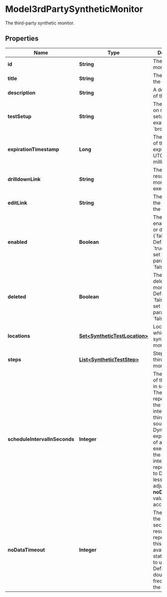 

# Model3rdPartySyntheticMonitor

The third-party synthetic monitor.

## Properties

| Name | Type | Description | Notes |
|------------ | ------------- | ------------- | -------------|
|**id** | **String** | The ID of the monitor. |  |
|**title** | **String** | The name of the monitor. |  |
|**description** | **String** | A description of the monitor. |  [optional] |
|**testSetup** | **String** | The information on monitor setup, for example &#x60;browser&#x60;. |  [optional] |
|**expirationTimestamp** | **Long** | The timestamp of the monitor expiration, in UTC milliseconds. |  [optional] |
|**drilldownLink** | **String** | The URL to the results of monitor execution. |  [optional] |
|**editLink** | **String** | The URL to edit the monitor in the original UI. |  [optional] |
|**enabled** | **Boolean** | The monitor is enabled (&#x60;true&#x60;) or disabled (&#x60;false&#x60;). Default is &#x60;true&#x60;.   If &#x60;true&#x60;, set the **deleted** parameter to &#x60;false&#x60;. |  [optional] |
|**deleted** | **Boolean** | The flag of the deleted monitor. Default is &#x60;false&#x60;.    If &#x60;true&#x60;, set the **enabled** parameter to &#x60;false&#x60;. |  [optional] |
|**locations** | [**Set&lt;SyntheticTestLocation&gt;**](SyntheticTestLocation.md) | Locations from which the synthetic monitor runs. |  |
|**steps** | [**List&lt;SyntheticTestStep&gt;**](SyntheticTestStep.md) | Steps of the third-party monitor. |  [optional] |
|**scheduleIntervalInSeconds** | **Integer** | The frequency of the monitor, in seconds. The monitor is repeated with the specified interval at the third-party source.   Dynatrace expects results of a monitor execution with the specified interval. If you report results to Dynatrace less often, adjust the **noDataTimeout** value accordingly. |  |
|**noDataTimeout** | **Integer** | The timeout of the monitor, in seconds. If no result is reported within this time, the availability state switches to unmonitored. Default is doubled frequency of the monitor. |  [optional] |



